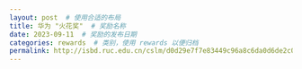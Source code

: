 ```yaml
---
layout: post  # 使用合适的布局
title: 华为 "火花奖"  # 奖励名称
date: 2023-09-11  # 奖励的发布日期
categories: rewards  # 类别，使用 rewards 以便归档
permalink: http://isbd.ruc.edu.cn/cslm/d0d29e7f7e83449c96a8c6da0d6de2c0.htm
---
```




